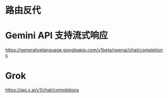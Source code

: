 # 路由反代

# Gemini API 支持流式响应
https://generativelanguage.googleapis.com/v1beta/openai/chat/completions

# Grok
https://api.x.ai/v1/chat/completions
